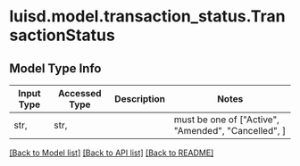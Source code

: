 # luisd.model.transaction_status.TransactionStatus

## Model Type Info
Input Type | Accessed Type | Description | Notes
------------ | ------------- | ------------- | -------------
str,  | str,  |  | must be one of ["Active", "Amended", "Cancelled", ] 

[[Back to Model list]](../../README.md#documentation-for-models) [[Back to API list]](../../README.md#documentation-for-api-endpoints) [[Back to README]](../../README.md)

